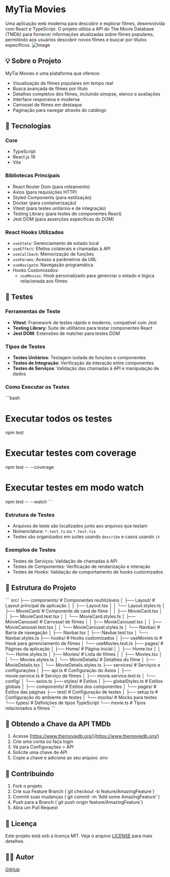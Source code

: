 # MyTia Movies

Uma aplicação web moderna para descobrir e explorar filmes, desenvolvida com React e TypeScript. O projeto utiliza a API do The Movie Database (TMDb) para fornecer informações atualizadas sobre filmes populares, permitindo aos usuários descobrir novos filmes e buscar por títulos específicos.
![Image](https://github.com/user-attachments/assets/a82e27ee-75e5-4b8e-8c13-d4b441b6d0a8)


## 💡 Sobre o Projeto

MyTia Movies é uma plataforma que oferece:
- Visualização de filmes populares em tempo real
- Busca avançada de filmes por título
- Detalhes completos dos filmes, incluindo sinopse, elenco e avaliações
- Interface responsiva e moderna
- Carrossel de filmes em destaque
- Paginação para navegar através do catálogo

## 🚀 Tecnologias

### Core
- TypeScript
- React.js 18
- Vite

### Bibliotecas Principais
- React Router Dom (para roteamento)
- Axios (para requisições HTTP)
- Styled Components (para estilização)
- Docker (para containerização)
- Vitest (para testes unitários e de integração)
- Testing Library (para testes de componentes React)
- Jest DOM (para asserções específicas do DOM)

### React Hooks Utilizados
- `useState`: Gerenciamento de estado local
- `useEffect`: Efeitos colaterais e chamadas à API
- `useCallback`: Memorização de funções
- `useParams`: Acesso a parâmetros da URL
- `useNavigate`: Navegação programática
- Hooks Customizados:
  - `useMovies`: Hook personalizado para gerenciar o estado e lógica relacionada aos filmes

## 🧪 Testes

### Ferramentas de Teste
- **Vitest**: Framework de testes rápido e moderno, compatível com Jest
- **Testing Library**: Suite de utilitários para testar componentes React
- **Jest DOM**: Extensões de matcher para testes DOM

### Tipos de Testes
- **Testes Unitários**: Testagem isolada de funções e componentes
- **Testes de Integração**: Verificação da interação entre componentes
- **Testes de Serviços**: Validação das chamadas à API e manipulação de dados

### Como Executar os Testes
\`\`\`bash
# Executar todos os testes
npm test

# Executar testes com coverage
npm test -- --coverage

# Executar testes em modo watch
npm test -- --watch
\`\`\`

### Estrutura de Testes
- Arquivos de teste são localizados junto aos arquivos que testam
- Nomenclatura: `*.test.ts` ou `*.test.tsx`
- Testes são organizados em suites usando `describe` e casos usando `it`

### Exemplos de Testes
- Testes de Serviços: Validação de chamadas à API
- Testes de Componentes: Verificação de renderização e interação
- Testes de Hooks: Validação de comportamento de hooks customizados

## 📁 Estrutura do Projeto

\`\`\`
src/
├── components/           # Componentes reutilizáveis
│   ├── Layout/          # Layout principal da aplicação
│   │   ├── Layout.tsx
│   │   └── Layout.styles.ts
│   ├── MovieCard/       # Componente de card de filme
│   │   ├── MovieCard.tsx
│   │   ├── MovieCard.test.tsx
│   │   └── MovieCard.styles.ts
│   ├── MovieCarousel/   # Carrossel de filmes
│   │   ├── MovieCarousel.tsx
│   │   ├── MovieCarousel.test.tsx
│   │   └── MovieCarousel.styles.ts
│   └── Navbar/          # Barra de navegação
│       ├── Navbar.tsx
│       ├── Navbar.test.tsx
│       └── Navbar.styles.ts
├── hooks/               # Hooks customizados
│   ├── useMovies.ts     # Hook para gerenciamento de filmes
│   └── useMovies.test.ts
├── pages/               # Páginas da aplicação
│   ├── Home/           # Página inicial
│   │   ├── Home.tsx
│   │   └── Home.styles.ts
│   ├── Movies/         # Lista de filmes
│   │   ├── Movies.tsx
│   │   └── Movies.styles.ts
│   └── MovieDetails/   # Detalhes do filme
│       ├── MovieDetails.tsx
│       └── MovieDetails.styles.ts
├── services/           # Serviços e configurações
│   ├── api.ts         # Configuração do Axios
│   ├── movie.service.ts    # Serviço de filmes
│   ├── movie.service.test.ts
│   └── config/
│       └── axios.ts
├── styles/            # Estilos
│   ├── globalStyles.ts        # Estilos globais
│   ├── components/    # Estilos dos componentes
│   └── pages/        # Estilos das páginas
├── test/             # Configuração de testes
│   ├── setup.ts      # Configuração do ambiente de testes
│   └── mocks/        # Mocks para testes
└── types/            # Definições de tipos TypeScript
    └── movie.ts      # Tipos relacionados a filmes
\`\`\`

## 🔑 Obtendo a Chave da API TMDb

1. Acesse [https://www.themoviedb.org/](https://www.themoviedb.org/)
2. Crie uma conta ou faça login
3. Vá para Configurações > API
4. Solicite uma chave de API
5. Copie a chave e adicione ao seu arquivo .env

## 🤝 Contribuindo

1. Fork o projeto
2. Crie sua Feature Branch (\`git checkout -b feature/AmazingFeature\`)
3. Commit suas mudanças (\`git commit -m 'Add some AmazingFeature'\`)
4. Push para a Branch (\`git push origin feature/AmazingFeature\`)
5. Abra um Pull Request

## 📝 Licença

Este projeto está sob a licença MIT. Veja o arquivo [LICENSE](LICENSE) para mais detalhes.

## 👨‍💻 Autor

 [GitHub](https://github.com/antonio-kelr/antonio-kelr)
